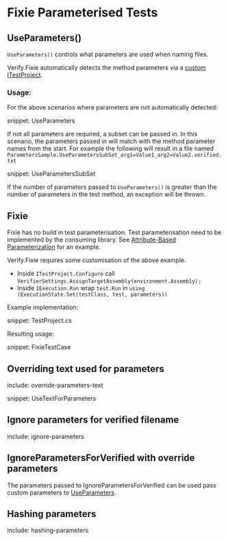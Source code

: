 # Fixie Parameterised Tests


## UseParameters()

`UseParameters()` controls what parameters are used when naming files.

Verify.Fixie automatically detects the method parameters via a [custom ITestProject]( docs/parameterised.md#fixie).


### Usage:

For the above scenarios where parameters are not automatically detected:

snippet: UseParameters

If not all parameters are required, a subset can be passed in. In this scenario, the parameters passed in will match with the method parameter names from the start. For example the following will result in a file named `ParametersSample.UseParametersSubSet_arg1=Value1_arg2=Value2.verified.txt`

snippet: UseParametersSubSet

If the number of parameters passed to `UseParameters()` is greater than the number of parameters in the test method, an exception will be thrown.


## Fixie

Fixie has no build in test parameterisation. Test parameterisation need to be implemented by the consuming library. See [Attribute-Based Parameterization](https://github.com/fixie/fixie/wiki/Customizing-the-Test-Project-Lifecycle#recipe-attribute-based-parameterization) for an example.

Verify.Fixie requires some customisation of the above example.

 * Inside `ITestProject.Configure` call `VerifierSettings.AssignTargetAssembly(environment.Assembly);`
 * Inside `IExecution.Run` wrap `test.Run` in `using (ExecutionState.Set(testClass, test, parameters))`

Example implementation:

snippet: TestProject.cs

Resulting usage:

snippet: FixieTestCase


## Overriding text used for parameters

include: override-parameters-text


snippet: UseTextForParameters


## Ignore parameters for verified filename

include: ignore-parameters


## IgnoreParametersForVerified with override parameters

The parameters passed to IgnoreParametersForVerified can be used pass custom parameters to [UseParameters](#UseParameters).


## Hashing parameters

include: hashing-parameters